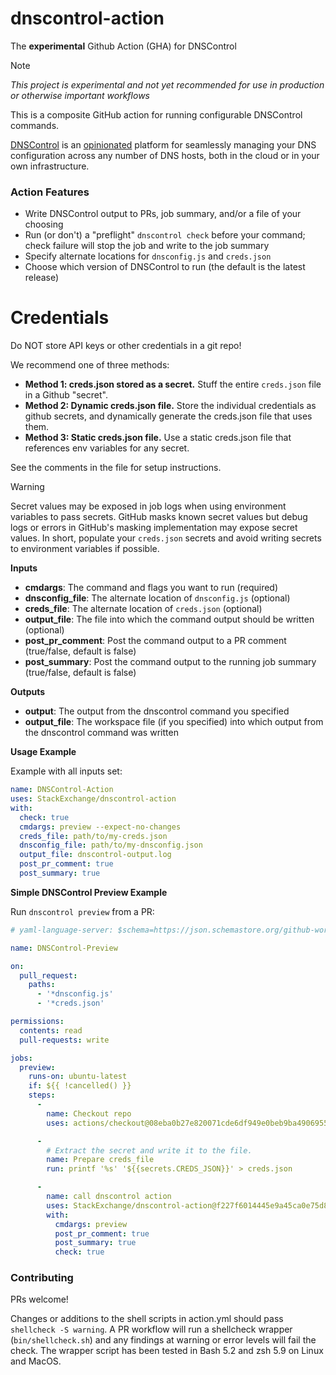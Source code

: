 # dnscontrol-action

The **experimental** Github Action (GHA) for DNSControl

> [!NOTE]
> _This project is experimental and not yet recommended for use in production or otherwise important workflows_

This is a composite GitHub action for running configurable DNSControl commands.

[DNSControl](https://dnscontrol.org) is an [opinionated](https://docs.dnscontrol.org/developer-info/opinions) platform for seamlessly managing your DNS configuration across any number of DNS hosts, both in the cloud or in your own infrastructure.

### Action Features

* Write DNSControl output to PRs, job summary, and/or a file of your choosing
* Run (or don't) a "preflight" `dnscontrol check` before your command; check failure will stop the job and write to the job summary
* Specify alternate locations for `dnsconfig.js` and `creds.json`
* Choose which version of DNSControl to run (the default is the latest release)

# Credentials

Do NOT store API keys or other credentials in a git repo!

We recommend one of three methods:

- **Method 1: creds.json stored as a secret.** Stuff the entire `creds.json` file in a Github "secret".
- **Method 2: Dynamic creds.json file.** Store the individual credentials as github secrets, and dynamically generate the creds.json file that uses them.
- **Method 3: Static creds.json file.** Use a static creds.json file that references env variables for any secret.

See the comments in the file for setup instructions.

> [!WARNING]
> Secret values may be exposed in job logs when using environment variables to pass secrets. GitHub masks known secret values but debug logs or errors in GitHub's masking implementation may expose secret values. In short, populate your `creds.json` secrets and avoid writing secrets to environment variables if possible.

**Inputs**

* **cmdargs**: The command and flags you want to run (required)
* **dnsconfig_file**: The alternate location of `dnsconfig.js` (optional)
* **creds_file**: The alternate location of `creds.json` (optional)
* **output_file**: The file into which the command output should be written (optional)
* **post_pr_comment**: Post the command output to a PR comment (true/false, default is false)
* **post_summary**: Post the command output to the running job summary (true/false, default is false)

**Outputs**

* **output**: The output from the dnscontrol command you specified
* **output_file**: The workspace file (if you specified) into which output from the dnscontrol command was written

**Usage Example**

Example with all inputs set:

```yaml
name: DNSControl-Action
uses: StackExchange/dnscontrol-action
with:
  check: true
  cmdargs: preview --expect-no-changes
  creds_file: path/to/my-creds.json
  dnsconfig_file: path/to/my-dnsconfig.json
  output_file: dnscontrol-output.log
  post_pr_comment: true
  post_summary: true
```

**Simple DNSControl Preview Example**

Run `dnscontrol preview` from a PR:

```yaml
# yaml-language-server: $schema=https://json.schemastore.org/github-workflow.json

name: DNSControl-Preview

on:
  pull_request:
    paths:
      - '*dnsconfig.js'
      - '*creds.json'

permissions:
  contents: read
  pull-requests: write

jobs:
  preview:
    runs-on: ubuntu-latest
    if: ${{ !cancelled() }}
    steps:
      -
        name: Checkout repo
        uses: actions/checkout@08eba0b27e820071cde6df949e0beb9ba4906955 # v4.3.0

      -
        # Extract the secret and write it to the file.
        name: Prepare creds_file
        run: printf '%s' '${{secrets.CREDS_JSON}}' > creds.json

      -
        name: call dnscontrol action
        uses: StackExchange/dnscontrol-action@f227f6014445e9a45ca0e75d80296a4c7f796884
        with:
          cmdargs: preview
          post_pr_comment: true
          post_summary: true
          check: true
```

### Contributing

PRs welcome!

Changes or additions to the shell scripts in action.yml should pass `shellcheck -S warning`. A PR workflow will run a shellcheck wrapper (`bin/shellcheck.sh`) and any findings at warning or error levels will fail the check. The wrapper script has been tested in Bash 5.2 and zsh 5.9 on Linux and MacOS.
